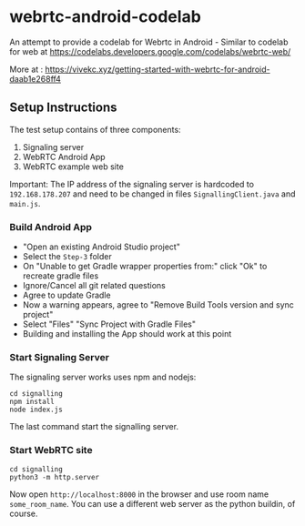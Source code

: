 # webrtc-android-codelab
An attempt to provide a codelab for Webrtc in Android - Similar to codelab for web at https://codelabs.developers.google.com/codelabs/webrtc-web/

More at : https://vivekc.xyz/getting-started-with-webrtc-for-android-daab1e268ff4

## Setup Instructions

The test setup contains of three components:

1. Signaling server
2. WebRTC Android App
3. WebRTC example web site

Important: The IP address of the signaling server is hardcoded to `192.168.178.207` and need to be changed in files `SignallingClient.java` and `main.js`.

### Build Android App

- "Open an existing Android Studio project"
- Select the `Step-3` folder
- On "Unable to get Gradle wrapper properties from:" click "Ok" to recreate gradle files
- Ignore/Cancel all git related questions
- Agree to update Gradle
- Now a warning appears, agree to "Remove Build Tools version and sync project"
- Select "Files" "Sync Project with Gradle Files"
- Building and installing the App should work at this point

### Start Signaling Server

The signaling server works uses npm and nodejs:

```
cd signalling
npm install
node index.js
```

The last command start the signalling server.

### Start WebRTC site

```
cd signalling
python3 -m http.server
```

Now open `http://localhost:8000` in the browser and use room name `some_room_name`.
You can use a different web server as the python buildin, of course.
